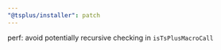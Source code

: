 ```yaml
---
"@tsplus/installer": patch
---
```


perf: avoid potentially recursive checking in `isTsPlusMacroCall`
